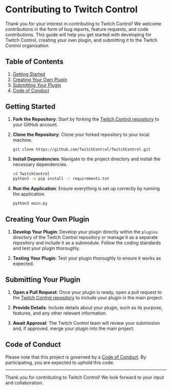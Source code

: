 # Contributing to Twitch Control

Thank you for your interest in contributing to Twitch Control! We welcome contributions in the form of bug reports, feature requests, and code contributions. This guide will help you get started with developing for Twitch Control, creating your own plugin, and submitting it to the Twitch Control organization.

## Table of Contents

1. [Getting Started](#getting-started)
2. [Creating Your Own Plugin](#creating-your-own-plugin)
3. [Submitting Your Plugin](#submitting-your-plugin)
4. [Code of Conduct](#code-of-conduct)

## Getting Started

1. **Fork the Repository**: Start by forking the [Twitch Control repository](https://github.com/TwitchControl/TwitchControl) to your GitHub account.

2. **Clone the Repository**: Clone your forked repository to your local machine.

   ```bash
   git clone https://github.com/TwitchControl/TwitchControl.git
   ```

3. **Install Dependencies**: Navigate to the project directory and install the necessary dependencies.

   ```bash
   cd TwitchControl
   python3 -m pip install -r requirements.txt
   ```

4. **Run the Application**: Ensure everything is set up correctly by running the application.

   ```bash
   python3 main.py
   ```

## Creating Your Own Plugin

1. **Develop Your Plugin**: Develop your plugin directly within the `plugins` directory of the Twitch Control repository or manage it as a separate repository and include it as a submodule. Follow the coding standards and test your plugin thoroughly.

2. **Testing Your Plugin**: Test your plugin thoroughly to ensure it works as expected.

## Submitting Your Plugin

1. **Open a Pull Request**: Once your plugin is ready, open a pull request to the [Twitch Control repository](https://github.com/TwitchControl/TwitchControl/pulls) to include your plugin in the main project.

2. **Provide Details**: Include details about your plugin, such as its purpose, features, and any other relevant information.

3. **Await Approval**: The Twitch Control team will review your submission and, if approved, merge your plugin into the main project.

## Code of Conduct

Please note that this project is governed by a [Code of Conduct](CODE_OF_CONDUCT.md). By participating, you are expected to uphold this code.

---

Thank you for contributing to Twitch Control! We look forward to your input and collaboration.